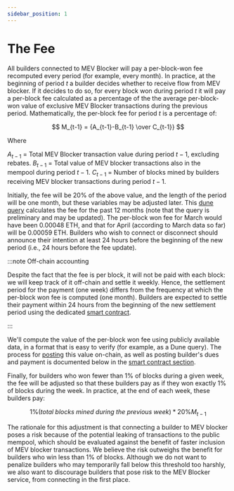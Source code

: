 ```yaml
---
sidebar_position: 1
---
```


# The Fee

All builders connected to MEV Blocker will pay a per-block-won fee recomputed every period (for example, every month). In practice, at the beginning of period $t$ a builder decides whether to receive flow from MEV blocker. If it decides to do so, for every block won during period $t$ it will pay a per-block fee calculated as a percentage of the the average per-block-won value of exclusive MEV Blocker transactions during the previous period. Mathematically, the per-block fee for period $t$ is a percentage of:

$$ M_{t-1} = {A_{t-1}-B_{t-1} \over C_{t-1}} $$

Where

$A_{t-1}$  = Total MEV Blocker transaction value during period $t-1$, excluding rebates.
$B_{t-1}$  = Total value of MEV blocker transactions also in the mempool during period $t-1$.
$C_{t-1}$  = Number of blocks mined by builders receiving MEV blocker transactions during period $t-1$.

Initially, the fee will be 20% of the above value, and the length of the period will be one month, but these variables may be adjusted later. This [dune query](https://dune.com/queries/3560043/5990842) calculates the fee for the past 12 months (note that the query is preliminary and may be updated). The per-block won fee for March would have been 0.00048 ETH, and that for April (according to March data so far) will be 0.00059 ETH. Builders who wish to connect or disconnect should announce their intention at least 24 hours before the beginning of the new period (i.e., 24 hours before the fee update).

:::note Off-chain accounting

Despite the fact that the fee is per block, it will not be paid with each block: we will keep track of it off-chain and settle it weekly. Hence, the settlement period for the payment (one week) differs from the frequency at which the per-block won fee is computed (one month). Builders are expected to settle their payment within 24 hours from the beginning of the new settlement period using the dedicated [smart contract](##MEV-Blocker-Fee-Management-Smart-Contract).

:::

We'll compute the value of the per-block won fee using publicly available data, in a format that is easy to verify (for example, as a Dune query). The process for [posting](####2.-Billing-and-Subscription-Fees) this value on-chain, as well as posting builder's dues and payment is documented below in the [smart contract section](##MEV-Blocker-Fee-Management-Smart-Contract).

Finally, for builders who won fewer than 1% of blocks during a given week, the fee will be adjusted so that these builders pay as if they won exactly 1% of blocks during the week. In practice, at the end of each week, these builders pay:

$$ 1\% (total\ blocks\ mined\ during\ the\ previous\ week) * 20\% M_{t-1} $$

The rationale for this adjustment is that connecting a builder to MEV blocker poses a risk because of the potential leaking of transactions to the public mempool, which should be evaluated against the benefit of faster inclusion of MEV blocker transactions. We believe the risk outweighs the benefit for builders who win less than 1% of blocks. Although we do not want to penalize builders who may temporarily fall below this threshold too harshly, we also want to discourage builders that pose risk to the MEV Blocker service, from connecting in the first place.